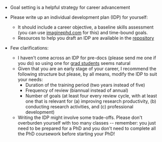 * Goal setting is a helpful strategy for career advancement 
* Please write up an individual development plan (IDP) for yourself:
  - It should include a career objective, a baseline skills assessment (you can use [imaginephd.com](https://www.imaginephd.com/) for this) and time-bound goals. 
  - Resources to help you draft an IDP are available in the [repository](https://github.com/aadityadar/all-aboard/tree/master/development_plan)

* Few clarifications:
  - I haven't come across an IDP for pre-docs (please send me one if you do) so using one for [grad students](https://github.com/aadityadar/all-aboard/blob/master/development_plan/idp_grad_ucsd.docx) seems natural
  - Given that you are an early stage of your career, I recommend the following structure but please, by all means, modify the IDP to suit your needs:
    - Duration of the training period (two years instead of five) 
    - Frequency of review (biannual instead of annual) 
    - Number of goals (at least four every review cycle, with at least one that is relevant for (a) improving research productivity, (b) conducting research activities, and (c) professional development)
  - Writing the IDP might involve some trade-offs. Please don't overburden yourself with too many classes -- remember: you just need to be prepared for a PhD and you don't need to complete all the PhD coursework before starting your PhD! 